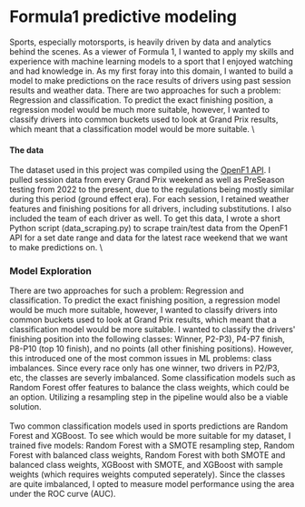 # Formula1 predictive modeling

Sports, especially motorsports, is heavily driven by data and analytics behind the scenes. As a viewer of Formula 1, I wanted to apply my skills and experience with machine learning models to a sport that I enjoyed watching and had knowledge in. As my first foray into this domain, I wanted to build a model to make predictions on the race results of drivers using past session results and weather data. There are two approaches for such a problem: Regression and classification. To predict the exact finishing position, a regression model would be much more suitable, however, I wanted to classify drivers into common buckets used to look at Grand Prix results, which meant that a classification model would be more suitable. \

#### The data

The dataset used in this project was compiled using the [OpenF1 API](https://openf1.org/url). I pulled session data from every Grand Prix weekend as well as PreSeason testing from 2022 to the present, due to the regulations being mostly similar during this period (ground effect era). For each session, I retained weather features and finishing positions for all drivers, including substitutions. I also included the team of each driver as well. To get this data, I wrote a short Python script (data_scraping.py) to scrape train/test data from the OpenF1 API for a set date range and data for the latest race weekend that we want to make predictions on. \

### Model Exploration

There are two approaches for such a problem: Regression and classification. To predict the exact finishing position, a regression model would be much more suitable, however, I wanted to classify drivers into common buckets used to look at Grand Prix results, which meant that a classification model would be more suitable. I wanted to classify the drivers' finishing position into the following classes: Winner, P2-P3), P4-P7 finish, P8-P10 (top 10 finish), and no points (all other finishing positions). However, this introduced one of the most common issues in ML problems: class imbalances. Since every race only has one winner, two drivers in P2/P3, etc, the classes are severly imbalanced. Some classification models such as Random Forest offer features to balance the class weights, which could be an option. Utilizing a resampling step in the pipeline would also be a viable solution. \
\
Two common classification models used in sports predictions are Random Forest and XGBoost. To see which would be more suitable for my dataset, I trained five models: Random Forest with a SMOTE resampling step, Random Forest with balanced class weights, Random Forest with both SMOTE and balanced class weights, XGBoost with SMOTE, and XGBoost with sample weights (which requires weights computed seperately). Since the classes are quite imbalanced, I opted to measure model performance using the area under the ROC curve (AUC).
